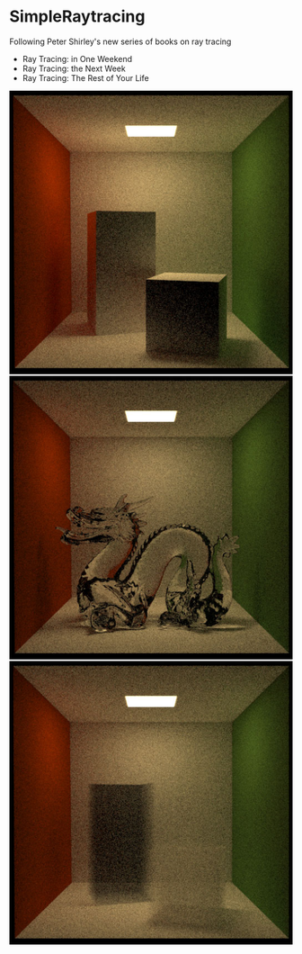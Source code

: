 # SimpleRaytracing
Following Peter Shirley's new series of books on ray tracing
* Ray Tracing: in One Weekend
* Ray Tracing: the Next Week
* Ray Tracing: The Rest of Your Life

![alt text](screenshots/weekend-raytacing-cornell.jpg "Cornell Box")
![alt text](screenshots/weekend-raytacing-dragon.jpg "Dragon caustics")
![alt text](screenshots/weekend-raytacing-volume.jpg "Dragon caustics")